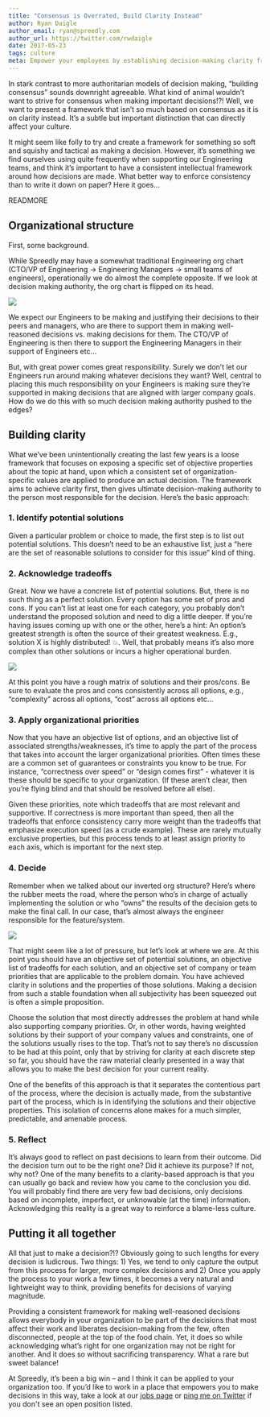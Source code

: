 ```yaml
---
title: "Consensus is Overrated, Build Clarity Instead"
author: Ryan Daigle
author_email: ryan@spreedly.com
author_url: https://twitter.com/rwdaigle
date: 2017-05-23
tags: culture
meta: Empower your employees by establishing decision-making clarity from the bottom-up
---
```


In stark contrast to more authoritarian models of decision making, “building consensus” sounds downright agreeable. What kind of animal wouldn’t want to strive for consensus when making important decisions!?! Well, we want to present a framework that isn’t so much based on consensus as it is on clarity instead. It’s a subtle but important distinction that can directly affect your culture.

It might seem like folly to try and create a framework for something so soft and squishy and tactical as making a decision. However, it’s something we find ourselves using quite frequently when supporting our Engineering teams, and think it’s important to have a consistent intellectual framework around how decisions are made. What better way to enforce consistency than to write it down on paper? Here it goes…

READMORE

## Organizational structure

First, some background.

While Spreedly may have a somewhat traditional Engineering org chart (CTO/VP of Engineering → Engineering Managers → small teams of engineers), operationally we do almost the complete opposite. If we look at decision making authority, the org chart is flipped on its head.

![](http://share.ryandaigle.com/consensus-org-chart.png)

We expect our Engineers to be making and justifying their decisions to their peers and managers, who are there to support them in making well-reasoned decisions vs. making decisions for them. The CTO/VP of Engineering is then there to support the Engineering Managers in their support of Engineers etc…

But, with great power comes great responsibility. Surely we don’t let our Engineers run around making whatever decisions they want? Well, central to placing this much responsibility on your Engineers is making sure they’re supported in making decisions that are aligned with larger company goals. How do we do this with so much decision making authority pushed to the edges?

## Building clarity

What we’ve been unintentionally creating the last few years is a loose framework that focuses on exposing a specific set of objective properties about the topic at hand, upon which a consistent set of organization-specific values are applied to produce an actual decision. The framework aims to achieve clarity first, then gives ultimate decision-making authority to the person most responsible for the decision. Here’s the basic approach:

### 1. Identify potential solutions

Given a particular problem or choice to made, the first step is to list out potential solutions. This doesn’t need to be an exhaustive list, just a “here are the set of reasonable solutions to consider for this issue” kind of thing.

### 2. Acknowledge tradeoffs

Great. Now we have a concrete list of potential solutions. But, there is no such thing as a perfect solution. Every option has some set of pros and cons. If you can’t list at least one for each category, you probably don’t understand the proposed solution and need to dig a little deeper. If you’re having issues coming up with one or the other, here’s a hint: An option’s greatest strength is often the source of their greatest weakness. E.g., solution X is highly distributed! 💥. Well, that probably means it’s also more complex than other solutions or incurs a higher operational burden.

![](https://legaltemplates.net/wp-content/uploads/2016/01/entrepreneur-tradeoffs-1024x661.jpg)

At this point you have a rough matrix of solutions and their pros/cons. Be sure to evaluate the pros and cons consistently across all options, e.g., “complexity” across all options, “cost” across all options etc…

### 3. Apply organizational priorities

Now that you have an objective list of options, and an objective list of associated strengths/weaknesses, it’s time to apply the part of the process that takes into account the larger organizational priorities. Often times these are a common set of guarantees or constraints you know to be true. For instance, “correctness over speed” or “design comes first” - whatever it is these should be specific to your organization. (If these aren’t clear, then you’re flying blind and that should be resolved before all else).

Given these priorities, note which tradeoffs that are most relevant and supportive. If correctness is more important than speed, then all the tradeoffs that enforce consistency carry more weight than the tradeoffs that emphasize execution speed (as a crude example). These are rarely mutually exclusive properties, but this process tends to at least assign priority to each axis, which is important for the next step.

### 4. Decide

Remember when we talked about our inverted org structure? Here’s where the rubber meets the road, where the person who’s in charge of actually implementing the solution or who “owns” the results of the decision gets to make the final call. In our case, that’s almost always the engineer responsible for the feature/system.

![](https://cdn2.techworld.com/cmsdata/features/3611854/Developer_thumb800.jpg)

That might seem like a lot of pressure, but let’s look at where we are. At this point you should have an objective set of potential solutions, an objective list of tradeoffs for each solution, and an objective set of company or team priorities that are applicable to the problem domain. You have achieved clarity in solutions and the properties of those solutions. Making a decision from such a stable foundation when all subjectivity has been squeezed out is often a simple proposition.

Choose the solution that most directly addresses the problem at hand while also supporting company priorities. Or, in other words, having weighted solutions by their support of your company values and constraints, one of the solutions usually rises to the top. That’s not to say there’s no discussion to be had at this point, only that by striving for clarity at each discrete step so far, you should have the raw material clearly presented in a way that allows you to make the best decision for your current reality.

One of the benefits of this approach is that it separates the contentious part of the process, where the decision is actually made, from the substantive part of the process, which is in identifying the solutions and their objective properties. This isolation of concerns alone makes for a much simpler, predictable, and amenable process.

### 5. Reflect

It’s always good to reflect on past decisions to learn from their outcome. Did the decision turn out to be the right one? Did it achieve its purpose? If not, why not? One of the many benefits to a clarity-based approach is that you can usually go back and review how you came to the conclusion you did. You will probably find there are very few bad decisions, only decisions based on incomplete, imperfect, or unknowable (at the time) information. Acknowledging this reality is a great way to reinforce a blame-less culture.

## Putting it all together

All that just to make a decision?!? Obviously going to such lengths for every decision is ludicrous. Two things: 1) Yes, we tend to only capture the output from this process for larger, more complex decisions and 2) Once you apply the process to your work a few times, it becomes a very natural and lightweight way to think, providing benefits for decisions of varying magnitude.

Providing a consistent framework for making well-reasoned decisions allows everybody in your organization to be part of the decisions that most affect their work and liberates decision-making from the few, often disconnected, people at the top of the food chain. Yet, it does so while acknowledging what’s right for one organization may not be right for another. And it does so without sacrificing transparency. What a rare but sweet balance!

At Spreedly, it’s been a big win – and I think it can be applied to your organization too. If you’d like to work in a place that empowers you to make decisions in this way, take a look at our [jobs page](https://www.spreedly.com/jobs) or [ping me on Twitter](https://twitter.com/rwdaigle) if you don't see an open position listed.

